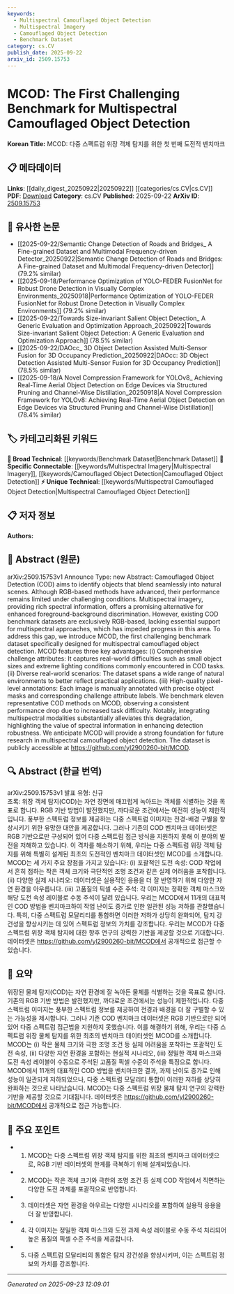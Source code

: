 ```yaml
---
keywords:
  - Multispectral Camouflaged Object Detection
  - Multispectral Imagery
  - Camouflaged Object Detection
  - Benchmark Dataset
category: cs.CV
publish_date: 2025-09-22
arxiv_id: 2509.15753
---
```


<!-- KEYWORD_LINKING_METADATA:
{
  "processed_timestamp": "2025-09-23T12:09:01.031383",
  "vocabulary_version": "1.0",
  "selected_keywords": [
    "Multispectral Camouflaged Object Detection",
    "Multispectral Imagery",
    "Camouflaged Object Detection",
    "Benchmark Dataset"
  ],
  "rejected_keywords": [],
  "similarity_scores": {
    "Multispectral Camouflaged Object Detection": 0.8,
    "Multispectral Imagery": 0.82,
    "Camouflaged Object Detection": 0.85,
    "Benchmark Dataset": 0.7
  },
  "extraction_method": "AI_prompt_based",
  "budget_applied": true,
  "candidates_json": {
    "candidates": [
      {
        "surface": "Multispectral Camouflaged Object Detection",
        "canonical": "Multispectral Camouflaged Object Detection",
        "aliases": [
          "MCOD"
        ],
        "category": "unique_technical",
        "rationale": "This is a novel dataset specifically designed for multispectral camouflaged object detection, offering a new benchmark for the field.",
        "novelty_score": 0.85,
        "connectivity_score": 0.65,
        "specificity_score": 0.9,
        "link_intent_score": 0.8
      },
      {
        "surface": "Multispectral Imagery",
        "canonical": "Multispectral Imagery",
        "aliases": [
          "Multispectral Images"
        ],
        "category": "specific_connectable",
        "rationale": "Multispectral imagery is crucial for enhancing detection robustness, providing a strong link to multispectral analysis techniques.",
        "novelty_score": 0.7,
        "connectivity_score": 0.85,
        "specificity_score": 0.78,
        "link_intent_score": 0.82
      },
      {
        "surface": "Camouflaged Object Detection",
        "canonical": "Camouflaged Object Detection",
        "aliases": [
          "COD"
        ],
        "category": "specific_connectable",
        "rationale": "COD is the central task of the paper, linking to various detection methodologies and challenges.",
        "novelty_score": 0.6,
        "connectivity_score": 0.88,
        "specificity_score": 0.8,
        "link_intent_score": 0.85
      },
      {
        "surface": "Benchmark Dataset",
        "canonical": "Benchmark Dataset",
        "aliases": [
          "Benchmarking Dataset"
        ],
        "category": "broad_technical",
        "rationale": "Benchmark datasets are foundational for evaluating and comparing detection methods.",
        "novelty_score": 0.5,
        "connectivity_score": 0.9,
        "specificity_score": 0.6,
        "link_intent_score": 0.7
      }
    ],
    "ban_list_suggestions": [
      "RGB-based methods",
      "performance drop"
    ]
  },
  "decisions": [
    {
      "candidate_surface": "Multispectral Camouflaged Object Detection",
      "resolved_canonical": "Multispectral Camouflaged Object Detection",
      "decision": "linked",
      "scores": {
        "novelty": 0.85,
        "connectivity": 0.65,
        "specificity": 0.9,
        "link_intent": 0.8
      }
    },
    {
      "candidate_surface": "Multispectral Imagery",
      "resolved_canonical": "Multispectral Imagery",
      "decision": "linked",
      "scores": {
        "novelty": 0.7,
        "connectivity": 0.85,
        "specificity": 0.78,
        "link_intent": 0.82
      }
    },
    {
      "candidate_surface": "Camouflaged Object Detection",
      "resolved_canonical": "Camouflaged Object Detection",
      "decision": "linked",
      "scores": {
        "novelty": 0.6,
        "connectivity": 0.88,
        "specificity": 0.8,
        "link_intent": 0.85
      }
    },
    {
      "candidate_surface": "Benchmark Dataset",
      "resolved_canonical": "Benchmark Dataset",
      "decision": "linked",
      "scores": {
        "novelty": 0.5,
        "connectivity": 0.9,
        "specificity": 0.6,
        "link_intent": 0.7
      }
    }
  ]
}
-->

# MCOD: The First Challenging Benchmark for Multispectral Camouflaged Object Detection

**Korean Title:** MCOD: 다중 스펙트럼 위장 객체 탐지를 위한 첫 번째 도전적 벤치마크

## 📋 메타데이터

**Links**: [[daily_digest_20250922|20250922]] [[categories/cs.CV|cs.CV]]
**PDF**: [Download](https://arxiv.org/pdf/2509.15753.pdf)
**Category**: cs.CV
**Published**: 2025-09-22
**ArXiv ID**: [2509.15753](https://arxiv.org/abs/2509.15753)

## 🔗 유사한 논문
- [[2025-09-22/Semantic Change Detection of Roads and Bridges_ A Fine-grained Dataset and Multimodal Frequency-driven Detector_20250922|Semantic Change Detection of Roads and Bridges: A Fine-grained Dataset and Multimodal Frequency-driven Detector]] (79.2% similar)
- [[2025-09-18/Performance Optimization of YOLO-FEDER FusionNet for Robust Drone Detection in Visually Complex Environments_20250918|Performance Optimization of YOLO-FEDER FusionNet for Robust Drone Detection in Visually Complex Environments]] (79.2% similar)
- [[2025-09-22/Towards Size-invariant Salient Object Detection_ A Generic Evaluation and Optimization Approach_20250922|Towards Size-invariant Salient Object Detection: A Generic Evaluation and Optimization Approach]] (78.5% similar)
- [[2025-09-22/DAOcc_ 3D Object Detection Assisted Multi-Sensor Fusion for 3D Occupancy Prediction_20250922|DAOcc: 3D Object Detection Assisted Multi-Sensor Fusion for 3D Occupancy Prediction]] (78.5% similar)
- [[2025-09-18/A Novel Compression Framework for YOLOv8_ Achieving Real-Time Aerial Object Detection on Edge Devices via Structured Pruning and Channel-Wise Distillation_20250918|A Novel Compression Framework for YOLOv8: Achieving Real-Time Aerial Object Detection on Edge Devices via Structured Pruning and Channel-Wise Distillation]] (78.4% similar)

## 🏷️ 카테고리화된 키워드
**🧠 Broad Technical**: [[keywords/Benchmark Dataset|Benchmark Dataset]]
**🔗 Specific Connectable**: [[keywords/Multispectral Imagery|Multispectral Imagery]], [[keywords/Camouflaged Object Detection|Camouflaged Object Detection]]
**⚡ Unique Technical**: [[keywords/Multispectral Camouflaged Object Detection|Multispectral Camouflaged Object Detection]]

## 📋 저자 정보

**Authors:** 

## 📄 Abstract (원문)

arXiv:2509.15753v1 Announce Type: new 
Abstract: Camouflaged Object Detection (COD) aims to identify objects that blend seamlessly into natural scenes. Although RGB-based methods have advanced, their performance remains limited under challenging conditions. Multispectral imagery, providing rich spectral information, offers a promising alternative for enhanced foreground-background discrimination. However, existing COD benchmark datasets are exclusively RGB-based, lacking essential support for multispectral approaches, which has impeded progress in this area. To address this gap, we introduce MCOD, the first challenging benchmark dataset specifically designed for multispectral camouflaged object detection. MCOD features three key advantages: (i) Comprehensive challenge attributes: It captures real-world difficulties such as small object sizes and extreme lighting conditions commonly encountered in COD tasks. (ii) Diverse real-world scenarios: The dataset spans a wide range of natural environments to better reflect practical applications. (iii) High-quality pixel-level annotations: Each image is manually annotated with precise object masks and corresponding challenge attribute labels. We benchmark eleven representative COD methods on MCOD, observing a consistent performance drop due to increased task difficulty. Notably, integrating multispectral modalities substantially alleviates this degradation, highlighting the value of spectral information in enhancing detection robustness. We anticipate MCOD will provide a strong foundation for future research in multispectral camouflaged object detection. The dataset is publicly accessible at https://github.com/yl2900260-bit/MCOD.

## 🔍 Abstract (한글 번역)

arXiv:2509.15753v1 발표 유형: 신규  
초록: 위장 객체 탐지(COD)는 자연 장면에 매끄럽게 녹아드는 객체를 식별하는 것을 목표로 합니다. RGB 기반 방법이 발전했지만, 까다로운 조건에서는 여전히 성능이 제한적입니다. 풍부한 스펙트럼 정보를 제공하는 다중 스펙트럼 이미지는 전경-배경 구별을 향상시키기 위한 유망한 대안을 제공합니다. 그러나 기존의 COD 벤치마크 데이터셋은 RGB 기반으로만 구성되어 있어 다중 스펙트럼 접근 방식을 지원하지 못해 이 분야의 발전을 저해하고 있습니다. 이 격차를 해소하기 위해, 우리는 다중 스펙트럼 위장 객체 탐지를 위해 특별히 설계된 최초의 도전적인 벤치마크 데이터셋인 MCOD를 소개합니다. MCOD는 세 가지 주요 장점을 가지고 있습니다: (i) 포괄적인 도전 속성: COD 작업에서 흔히 접하는 작은 객체 크기와 극단적인 조명 조건과 같은 실제 어려움을 포착합니다. (ii) 다양한 실제 시나리오: 데이터셋은 실용적인 응용을 더 잘 반영하기 위해 다양한 자연 환경을 아우릅니다. (iii) 고품질의 픽셀 수준 주석: 각 이미지는 정확한 객체 마스크와 해당 도전 속성 레이블로 수동 주석이 달려 있습니다. 우리는 MCOD에서 11개의 대표적인 COD 방법을 벤치마크하여 작업 난이도 증가로 인한 일관된 성능 저하를 관찰했습니다. 특히, 다중 스펙트럼 모달리티를 통합하면 이러한 저하가 상당히 완화되어, 탐지 강건성을 향상시키는 데 있어 스펙트럼 정보의 가치를 강조합니다. 우리는 MCOD가 다중 스펙트럼 위장 객체 탐지에 대한 향후 연구의 강력한 기반을 제공할 것으로 기대합니다. 데이터셋은 https://github.com/yl2900260-bit/MCOD에서 공개적으로 접근할 수 있습니다.

## 📝 요약

위장된 물체 탐지(COD)는 자연 환경에 잘 녹아든 물체를 식별하는 것을 목표로 합니다. 기존의 RGB 기반 방법은 발전했지만, 까다로운 조건에서는 성능이 제한적입니다. 다중 스펙트럼 이미지는 풍부한 스펙트럼 정보를 제공하여 전경과 배경을 더 잘 구별할 수 있는 가능성을 제시합니다. 그러나 기존 COD 벤치마크 데이터셋은 RGB 기반으로만 되어 있어 다중 스펙트럼 접근법을 지원하지 못했습니다. 이를 해결하기 위해, 우리는 다중 스펙트럼 위장 물체 탐지를 위한 최초의 벤치마크 데이터셋인 MCOD를 소개합니다. MCOD는 (i) 작은 물체 크기와 극한 조명 조건 등 실제 어려움을 포착하는 포괄적인 도전 속성, (ii) 다양한 자연 환경을 포함하는 현실적 시나리오, (iii) 정밀한 객체 마스크와 도전 속성 레이블이 수동으로 주석된 고품질 픽셀 수준의 주석을 특징으로 합니다. MCOD에서 11개의 대표적인 COD 방법을 벤치마크한 결과, 과제 난이도 증가로 인해 성능이 일관되게 저하되었으나, 다중 스펙트럼 모달리티 통합이 이러한 저하를 상당히 완화하는 것으로 나타났습니다. MCOD는 다중 스펙트럼 위장 물체 탐지 연구의 강력한 기반을 제공할 것으로 기대됩니다. 데이터셋은 https://github.com/yl2900260-bit/MCOD에서 공개적으로 접근 가능합니다.

## 🎯 주요 포인트

- 1. MCOD는 다중 스펙트럼 위장 객체 탐지를 위한 최초의 벤치마크 데이터셋으로, RGB 기반 데이터셋의 한계를 극복하기 위해 설계되었습니다.
- 2. MCOD는 작은 객체 크기와 극한의 조명 조건 등 실제 COD 작업에서 직면하는 다양한 도전 과제를 포괄적으로 반영합니다.
- 3. 데이터셋은 자연 환경을 아우르는 다양한 시나리오를 포함하여 실용적 응용을 더 잘 반영합니다.
- 4. 각 이미지는 정밀한 객체 마스크와 도전 과제 속성 레이블로 수동 주석 처리되어 높은 품질의 픽셀 수준 주석을 제공합니다.
- 5. 다중 스펙트럼 모달리티의 통합은 탐지 강건성을 향상시키며, 이는 스펙트럼 정보의 가치를 강조합니다.


---

*Generated on 2025-09-23 12:09:01*